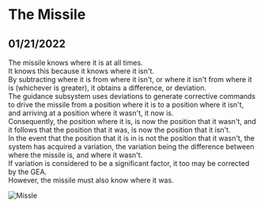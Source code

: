 # The Missile

## 01/21/2022

The missile knows where it is at all times.  
It knows this because it knows where it isn't.  
By subtracting where it is from where it isn't, or where it isn't from where it is (whichever is greater), it obtains a difference, or deviation.  
The guidance subsystem uses deviations to generate corrective commands to drive the missile from a position where it is to a position where it isn't, and arriving at a position where it wasn't, it now is.  
Consequently, the position where it is, is now the position that it wasn't, and it follows that the position that it was, is now the position that it isn't.  
In the event that the position that it is in is not the position that it wasn't, the system has acquired a variation, the variation being the difference between where the missile is, and where it wasn't.  
If variation is considered to be a significant factor, it too may be corrected by the GEA.  
However, the missile must also know where it was.  

![Missle](blog/19960114/tom.jpg)
